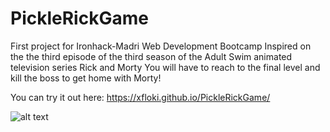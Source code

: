 # PickleRickGame

First project for Ironhack-Madri Web Development Bootcamp
Inspired on the the third episode of the third season of the Adult Swim animated television series Rick and Morty
You will have to reach to the final level and kill the boss to get home with Morty!

You can try it out here: https://xfloki.github.io/PickleRickGame/


![alt text](https://github.com/xFloki/PickleRickGame/blob/master/img/Screen%20Shot%202018-05-16%20at%2006.55.36.png)
